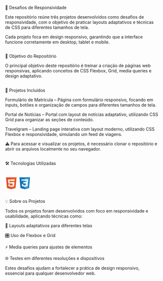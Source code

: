 📱 Desafios de Responsividade

Este repositório reúne três projetos desenvolvidos como desafios de responsividade, com o objetivo de praticar layouts adaptativos e técnicas de CSS para diferentes tamanhos de tela.

Cada projeto foca em design responsivo, garantindo que a interface funcione corretamente em desktop, tablet e mobile.
##
🎯 Objetivo do Repositório

O principal objetivo deste repositório é treinar a criação de páginas web responsivas, aplicando conceitos de CSS Flexbox, Grid, media queries e design adaptativo.
##
💜 Projetos Incluídos

Formulário de Matrícula – Página com formulário responsivo, focando em inputs, botões e organização de campos para diferentes tamanhos de tela.

Portal de Notícias – Portal com layout de notícias adaptativo, utilizando CSS Grid para organizar as seções de conteúdo.

Travelgram – Landing page interativa com layout moderno, utilizando CSS Flexbox e responsividade, simulando um feed de viagens.

⚠️ Para acessar e visualizar os projetos, é necessário clonar o repositório e abrir os arquivos localmente no seu navegador.

##
🛠️ Tecnologias Utilizadas
<div style="display: inline_block"><br> <img align="center" alt="HTML5" height="40" width="40" src="https://raw.githubusercontent.com/devicons/devicon/master/icons/html5/html5-original.svg"> <img align="center" alt="CSS3" height="40" width="40" src="https://raw.githubusercontent.com/devicons/devicon/master/icons/css3/css3-original.svg"> </div>

##
💡 Sobre os Projetos

Todos os projetos foram desenvolvidos com foco em responsividade e usabilidade, aplicando técnicas como:

📱 Layouts adaptativos para diferentes telas

🎛️ Uso de Flexbox e Grid

⚡ Media queries para ajustes de elementos

🌐 Testes em diferentes resoluções e dispositivos

Estes desafios ajudam a fortalecer a prática de design responsivo, essencial para qualquer desenvolvedor web.
